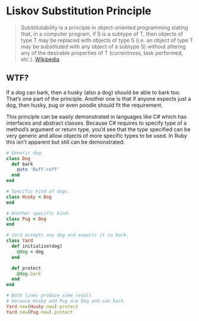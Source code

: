 # Liskov Substitution Principle
> Substitutability is a principle in object-oriented programming stating that, in a computer program, if S is a subtype of T, then objects of type T may be replaced with objects of type S (i.e. an object of type T may be substituted with any object of a subtype S) without altering any of the desirable properties of T (correctness, task performed, etc.).
[Wikipedia](https://en.wikipedia.org/wiki/Liskov_substitution_principle)

## WTF?
If a dog can bark, then a husky (also a dog) should be able to bark too.
That’s one part of the principle. Another one is that if anyone expects just a dog,
then husky, pug or even poodle should fit the requirement.

This principle can be easily demonstrated in languages like C# which has
interfaces and abstract classes. Because C# requires to specify type
of a method’s argument or return type, you’d see that the type specified
can be very generic and allow objects of more specific types to be used.
In Ruby this isn’t apparent but still can be demonstrated:
```ruby
# Generic dog.
class Dog
  def bark
    puts 'Ruff-ruff'
  end
end

# Specific kind of dogs.
class Husky < Dog
end

# Another specific kind.
class Pug < Dog
end

# Yard accepts any dog and expects it to bark.
class Yard
  def initialize(dog)
    @dog = dog
  end

  def protect
    @dog.bark
  end
end

# Both lines produce same result
# because Husky and Pug are Dog and can bark.
Yard.new(Husky.new).protect
Yard.new(Pug.new).protect
```
